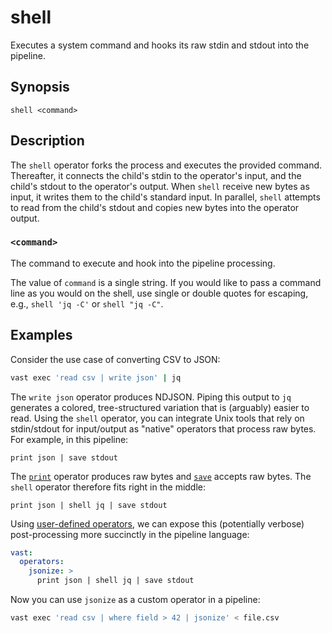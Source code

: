 # shell

Executes a system command and hooks its raw stdin and stdout into the pipeline.

## Synopsis

```
shell <command>
```

## Description

The `shell` operator forks the process and executes the provided command.
Thereafter, it connects the child's stdin to the operator's input, and the
child's stdout to the operator's output. When `shell` receive new bytes as
input, it writes them to the child's standard input. In parallel, `shell`
attempts to read from the child's stdout and copies new bytes into the operator
output.

### `<command>`

The command to execute and hook into the pipeline processing.

The value of `command` is a single string. If you would like to pass a command
line as you would on the shell, use single or double quotes for escaping, e.g.,
`shell 'jq -C'` or `shell "jq -C"`.

## Examples

Consider the use case of converting CSV to JSON:

```bash
vast exec 'read csv | write json' | jq
```

The `write json` operator produces NDJSON. Piping this output to `jq` generates a
colored, tree-structured variation that is (arguably) easier to read. Using the
`shell` operator, you can integrate Unix tools that rely on
stdin/stdout for input/output as "native" operators that process raw bytes. For
example, in this pipeline:

```
print json | save stdout
```

The [`print`](../transformations/print.md) operator produces raw bytes and
[`save`](../sinks/save.md) accepts raw bytes. The `shell` operator therefore
fits right in the middle:

```
print json | shell jq | save stdout
```

Using [user-defined operators](../user-defined.md), we can expose this
(potentially verbose) post-processing more succinctly in the pipeline language:

```yaml {0} title="vast.yaml"
vast:
  operators:
    jsonize: >
      print json | shell jq | save stdout
```

Now you can use `jsonize` as a custom operator in a pipeline:

```bash
vast exec 'read csv | where field > 42 | jsonize' < file.csv
```
